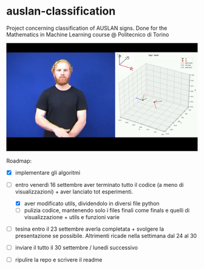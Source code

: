 # auslan-classification
Project concerning classification of AUSLAN signs.  Done for the Mathematics in Machine Learning course @ Politecnico di Torino

<p align="center">
  <img src="gif/hello_sign_enu.gif" alt="animated" />
</p>

Roadmap:
- [X] implementare gli algoritmi
- [ ] entro venerdì 16 settembre aver terminato tutto il codice (a meno di visualizzazioni) + aver lanciato tot esperimenti.
    - [X] aver modificato utils, dividendolo in diversi file python
    - [ ] pulizia codice, mantenendo solo i files finali come finals e quelli di visualizzazione + utils e funzioni varie 
- [ ] tesina entro il 23 settembre averla completata + svolgere la presentazione se possibile. Altrimenti ricade nella settimana dal 24 al 30
- [ ] inviare il tutto il 30 settembre / lunedì successivo
- [ ] ripulire la repo e scrivere il readme




